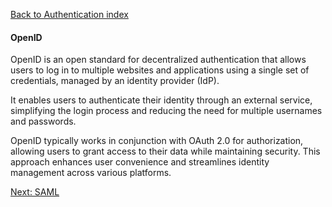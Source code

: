 [Back to Authentication index](./index.md)

#### OpenID

OpenID is an open standard for decentralized authentication that allows users to log in to multiple websites and applications using a single set of credentials, managed by an identity provider (IdP).

It enables users to authenticate their identity through an external service, simplifying the login process and reducing the need for multiple usernames and passwords.

OpenID typically works in conjunction with OAuth 2.0 for authorization, allowing users to grant access to their data while maintaining security. This approach enhances user convenience and streamlines identity management across various platforms.

[Next: SAML](./07-saml.md)
